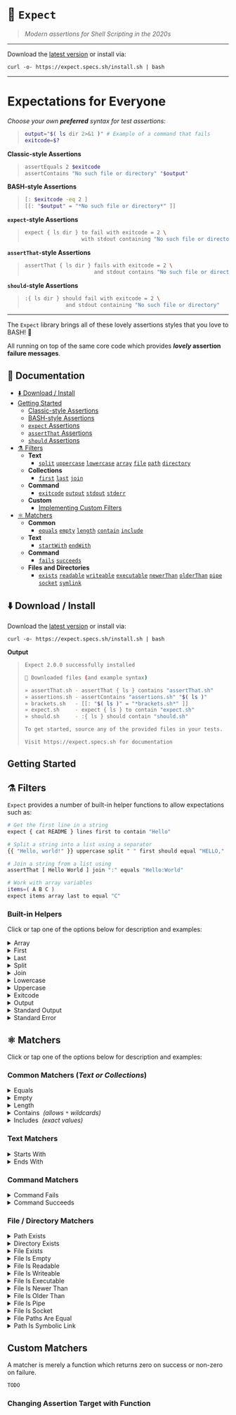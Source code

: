 


# 🧐 `Expect`

> _Modern assertions for Shell Scripting in the 2020s_

---

Download the [latest version](https://github.com/specs-sh/expect/archive/v2.0.0.tar.gz) or install via:

```
curl -o- https://expect.specs.sh/install.sh | bash
```

---

# Expectations for Everyone



_Choose your own **preferred** syntax for test assertions:_

> ```sh
> output="$( ls dir 2>&1 )" # Example of a command that fails
> exitcode=$?
> ```

**Classic-style Assertions**

> ```sh
> assertEquals 2 $exitcode
> assertContains "No such file or directory" "$output"
> ```

**BASH-style Assertions**

> ```sh
> [: $exitcode -eq 2 ]
> [[: "$output" = "*No such file or directory*" ]]
> ```

**`expect`-style Assertions**

> ```sh
> expect { ls dir } to fail with exitcode = 2 \
>                   with stdout containing "No such file or directory"
> ```

**`assertThat`-style Assertions**

> ```sh
> assertThat { ls dir } fails with exitcode = 2 \
>                       and stdout contains "No such file or directory"
> ```


**`should`-style Assertions**

> ```sh
> :{ ls dir } should fail with exitcode = 2 \
>              and stdout containing "No such file or directory"
> ```


---

The `Expect` library brings all of these lovely assertions styles that you love to BASH! 💖

All running on top of the same core code which provides **_lovely_ assertion failure messages**.



## 📖 Documentation

- [⬇️ Download / Install](#)
- [<i class="fad fa-terminal"></i> Getting Started](#)
  - [Classic-style Assertions](#)
  - [BASH-style Assertions](#)
  - [`expect` Assertions](#)
  - [`assertThat` Assertions](#)
  - [`should` Assertions](#)
- [⚗️ Filters](#)
  - **Text**
    - [`split`](#) [`uppercase`](#) [`lowercase`](#) [`array`](#) [`file`](#) [`path`](#) [`directory`](#)
  - **Collections**
    - [`first`](#) [`last`](#) [`join`](#)
  - **Command**
    - [`exitcode`](#) [`output`](#) [`stdout`](#) [`stderr`](#)
  - **Custom**
    - [Implementing Custom Filters](#)
- [⚛️ Matchers](#)
  - **Common**
    - [`equals`](#) [`empty`](#) [`length`](#) [`contain`](#) [`include`](#)
  - **Text**
    - [`startWith`](#) [`endWith`](#)
  - **Command**
    - [`fails`](#) [`succeeds`](#)
  - **Files and Directories**
    - [`exists`](#) [`readable`](#) [`writeable`](#) [`executable`](#) [`newerThan`](#) [`olderThan`](#) [`pipe`](#) [`socket`](#) [`symlink`](#)

## ⬇️ Download / Install

Download the [latest version](https://github.com/specs-sh/expect/archive/v2.0.0.tar.gz) or install via:

```
curl -o- https://expect.specs.sh/install.sh | bash
```

**Output**

> ```sh
> Expect 2.0.0 successfully installed
> 
> 🧐 Downloaded files (and example syntax)
> 
> » assertThat.sh - assertThat { ls } contains "assertThat.sh"
> » assertions.sh - assertContains "assertions.sh" "$( ls )"
> » brackets.sh   - [[: "$( ls )" = "*brackets.sh*" ]]
> » expect.sh     - expect { ls } to contain "expect.sh"
> » should.sh     - :{ ls } should contain "should.sh"
> 
> To get started, source any of the provided files in your tests.
> 
> Visit https://expect.specs.sh for documentation
> ```

## <i class="fad fa-terminal"></i> Getting Started

## ⚗️ Filters

`Expect` provides a number of built-in helper functions to allow expectations such as:


```sh
# Get the first line in a string
expect { cat README } lines first to contain "Hello"

# Split a string into a list using a separator
{{ "Hello, world!" }} uppercase split " " first should equal "HELLO,"

# Join a string from a list using
assertThat [ Hello World ] join ":" equals "Hello:World"

# Work with array variables
items=( A B C )
expect items array last to equal "C"
```


### Built-in Helpers

Click or tap one of the options below for description and examples:

<details>
  <summary>Array</summary>

...
</details>

<details>
  <summary>First</summary>

...
</details>

<details>
  <summary>Last</summary>

...
</details>

<details>
  <summary>Split</summary>

...
</details>

<details>
  <summary>Join</summary>

...
</details>

<details>
  <summary>Lowercase</summary>

...
</details>

<details>
  <summary>Uppercase</summary>

...
</details>

<details>
  <summary>Exitcode</summary>

...
</details>

<details>
  <summary>Output</summary>

...
</details>

<details>
  <summary>Standard Output</summary>

...
</details>

<details>
  <summary>Standard Error</summary>

...
</details>

## ⚛️ Matchers

Click or tap one of the options below for description and examples:

### Common Matchers (_Text or Collections_)

<details>
  <summary>Equals</summary>

...
</details>

<details>
  <summary>Empty</summary>

...
</details>

<details>
  <summary>Length</summary>

...
</details>

<details>
  <summary>Contains &nbsp;<em>(allows <code>*</code> wildcards)</em></summary>

...
</details>

<details>
  <summary>Includes &nbsp;<em>(exact values)</em></summary>

...
</details>

### Text Matchers

<details>
  <summary>Starts With</summary>

...
</details>

<details>
  <summary>Ends With</summary>

...
</details>

### Command Matchers

<details>
  <summary>Command Fails</summary>

...
</details>

<details>
  <summary>Command Succeeds</summary>

...
</details>

### File / Directory Matchers

<details>
  <summary>Path Exists</summary>

...
</details>

<details>
  <summary>Directory Exists</summary>

...
</details>

<details>
  <summary>File Exists</summary>

...
</details>

<details>
  <summary>File Is Empty</summary>

...
</details>

<details>
  <summary>File Is Readable</summary>

...
</details>

<details>
  <summary>File Is Writeable</summary>

...
</details>

<details>
  <summary>File Is Executable</summary>

...
</details>

<details>
  <summary>File Is Newer Than</summary>

...
</details>

<details>
  <summary>File Is Older Than</summary>

...
</details>

<details>
  <summary>File Is Pipe</summary>

...
</details>

<details>
  <summary>File Is Socket</summary>

...
</details>

<details>
  <summary>File Paths Are Equal</summary>

...
</details>

<details>
  <summary>Path Is Symbolic Link</summary>

...
</details>

## <i class="fad fa-flask-potion"></i> Custom Matchers

A matcher is merely a function which returns zero on success or non-zero on failure.

```sh
TODO
```

### Changing Assertion Target with Function